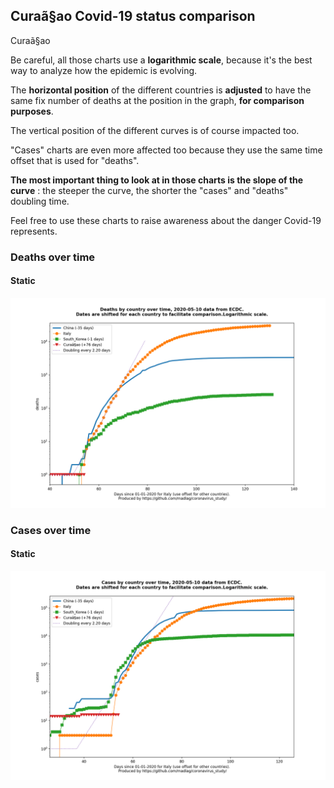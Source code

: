 ## Curaã§ao Covid-19 status comparison 

Curaã§ao



Be careful, all those charts use a **logarithmic scale**, because it's the best way to analyze how the epidemic is evolving.
 
The **horizontal position** of the different countries is **adjusted** to have the same fix number of deaths at the position in the graph, **for comparison purposes**.

The vertical position of the different curves is of course impacted too.

"Cases" charts are even more affected too because they use the same time offset that is used for "deaths".

**The most important thing to look at in those charts is the slope of the curve** : the steeper the curve, the shorter the "cases" and "deaths" doubling time.

Feel free to use these charts to raise awareness about the danger Covid-19 represents. 


 
### Deaths over time
 
#### Static
![Curaã§ao covid-19 deaths static chart](https://raw.githubusercontent.com/madlag/coronavirus_study/master/notebooks/graphs/2020-05-10/countries/Curaã§ao/2020-05-10_Curaã§ao_deaths.png "Curaã§ao covid-19 deaths static chart")   

 
### Cases over time
 
#### Static
![Curaã§ao covid-19 cases static chart](https://raw.githubusercontent.com/madlag/coronavirus_study/master/notebooks/graphs/2020-05-10/countries/Curaã§ao/2020-05-10_Curaã§ao_cases.png "Curaã§ao covid-19 cases static chart")   

